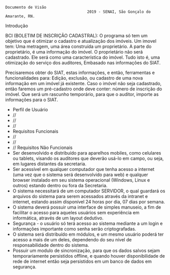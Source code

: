 	
	
	
	Documento de Visão
										2019 - SENAI, São Gonçalo do Amarante, RN.	
Introdução

BCI (BOLETIM DE INSCRIÇÃO CADASTRAL):
O programa só tem um objetivo que é otimizar o cadastro e atualização dos imóveis.
Um imovel tem: Uma metragem, uma área construída um proprietário.
A parte do proprietário, é uma informação do imóvel. O proprietário não será cadastrado. Ele será como uma característica do imóvel.
Tudo isto é, uma otimização do serviço dos auditores, Embasado nas informações do SIAT.

Precisaremos obter do SIAT, estas informações, e então, ferramentas e funcionalidades para:
Edição, exclusão, ou cadastro de uma nova informação em um imóvel já existente.
Caso o imóvel não seja cadastrado, então faremos um pré-cadastro onde deve conter:
número de inscrição do imóvel. 
Que será um rascunho temporário, para que o auditor, importe as informações para o SIAT.






-	Perfil de Usuário
- //
- //
- //
-	Requisitos Funcionais
- //
- //
- //
	Requisitos Não Funcionais
- Ser desenvolvido e distribuído para aparelhos mobiles, como celulares ou tablets, 
visando os auditores que deverão usá-lo em campo, ou seja, em lugares distantes da secretaria.
- Ser acessível em qualquer computador que tenha acesso a internet (uma vez que
o sistema será desenvolvido para web) e qualquer browser instalado em seu
sistema operacional (Windows, Linux e outros) estando dentro ou fora da Secretaria.
- O sistema necessitará de um computador SERVIDOR, o qual guardará os
arquivos do sistema para serem acessados através da intranet e internet, estando assim
disponível 24 horas por dia, 07 dias por semana.
- O sistema deverá possuir uma interface de simples manuseio, a fim de facilitar o
acesso para aqueles usuários sem experiência em informática, através de um layout dedutivo.
- Segurança - o usuário só terá acesso ao sistema mediante a um login e informações
importante como senha serão criptografadas.
- O sistema será distribuído em módulos, e um mesmo usuário poderá ter acesso a
mais de um deles, dependendo do seu nível de responsabilidade dentro do sistema.
- Possuir um modulo de sincronização, para que os dados salvos sejam temporariamente persistidos offline, e quando houver disponibilidade
de rede de internet então seja persistidos em um banco de dados em segurança.
